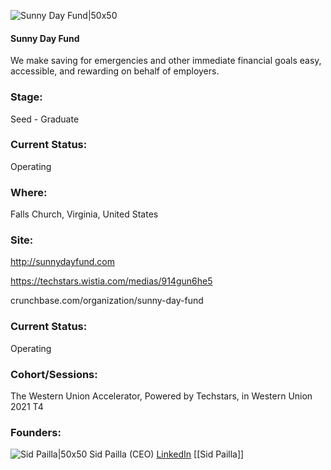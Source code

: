 

![Sunny Day Fund|50x50](https://apimg.techstars.com/connect/images/image_files/615b6af6dfbde900076cd2ca/original/SDF-Stacked.png)

#### Sunny Day Fund
We make saving for emergencies and other immediate financial goals easy, accessible, and rewarding on behalf of employers.

### Stage: 
Seed - Graduate 

### Current Status: 
Operating

### Where:
Falls Church, Virginia, United States

### Site:
http://sunnydayfund.com

https://techstars.wistia.com/medias/914gun6he5

crunchbase.com/organization/sunny-day-fund

### Current Status: 
Operating

### Cohort/Sessions: 
The Western Union Accelerator, Powered by Techstars, in Western Union 2021 T4

### Founders: 

![Sid Pailla|50x50](https://apimg.techstars.com/connect/images/image_files/60f0cb15c0ff9e00072bde00/original/Pailla2.png) Sid Pailla (CEO) [LinkedIn](https://linkedin.com/in/sid-pailla) [[Sid Pailla]]



